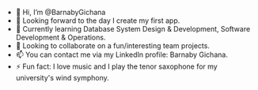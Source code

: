 - 👋 Hi, I’m @BarnabyGichana
- 👀 Looking forward to the day I create my first app.
- 🌱 Currently learning Database System Design & Development, Software Development & Operations.
- 💞️ Looking to collaborate on a fun/interesting team projects.
- 📫 You can contact me via my LinkedIn profile: Barnaby Gichana.
- ⚡ Fun fact: I love music and I play the tenor saxophone for my university's wind symphony.

<!---
BarnabyGichana/BarnabyGichana is a ✨ special ✨ repository because its `README.md` (this file) appears on your GitHub profile.
You can click the Preview link to take a look at your changes.
--->
